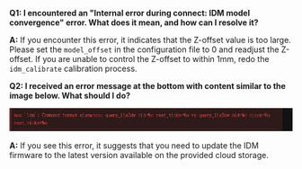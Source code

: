 **Q1: I encountered an "Internal error during connect: IDM model convergence" error. What does it mean, and how can I resolve it?**

**A:** If you encounter this error, it indicates that the Z-offset value is too large. Please set the `model_offset` in the configuration file to 0 and readjust the Z-offset. If you are unable to control the Z-offset to within 1mm, redo the `idm_calibrate` calibration process.

**Q2: I received an error message at the bottom with content similar to the image below. What should I do?**

![error1](/imgs/error1.png)

**A:** If you see this error, it suggests that you need to update the IDM firmware to the latest version available on the provided cloud storage.